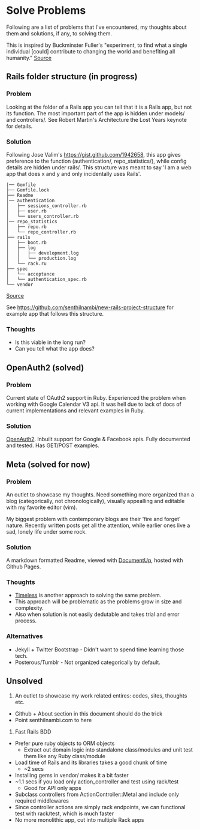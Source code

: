 # Solve Problems

Following are a list of problems that I've encountered, my thoughts about them and solutions, if any, to solving them.

This is inspired by Buckminster Fuller's "experiment, to find what a single individual [could] contribute to changing the world and benefiting all humanity." [Source](https://en.wikipedia.org/wiki/Buckminster_Fuller#Bankruptcy_and_depression)

## Rails folder structure (in progress)

### Problem

Looking at the folder of a Rails app you can tell that it is a Rails app, but not its function. The most important part of the app is hidden under models/ and controllers/. See Robert Martin's Architecture the Lost Years keynote for details.

### Solution

Following Jose Valim's https://gist.github.com/1942658, this app gives preference to the function (authentication/, repo_statistics/), while config details are hidden under rails/. This structure was meant to say 'I am a web app that does x and y and only incidentally uses Rails'.

````
|── Gemfile
├── Gemfile.lock
├── Readme
│── authentication
│   ├── sessions_controller.rb
│   ├── user.rb
│   └── users_controller.rb
│── repo_statistics
│   ├── repo.rb
│   └── repo_controller.rb
├── rails
│   ├── boot.rb
│   ├── log
│   │   ├── development.log
│   │   └── production.log
│   └── rack.ru
├── spec
│   └── acceptance
│   └── authentication_spec.rb
└── vendor
````

[Source](https://gist.github.com/2146566)

See https://github.com/senthilnambi/new-rails-project-structure for example app that follows this structure.

### Thoughts

* Is this viable in the long run?
* Can you tell what the app does?

## OpenAuth2 (solved)

### Problem

Current state of OAuth2 support in Ruby. Experienced the problem when working with Google Calendar V3 api. It was hell due to lack of docs of current implementations and relevant examples in Ruby.

### Solution

[OpenAuth2](http://senthilnambi.github.com/OpenAuth2). Inbuilt support for Google & Facebook apis. Fully documented and tested. Has GET/POST examples.

## Meta (solved for now)

### Problem

An outlet to showcase my thoughts. Need something more organized than a blog (categorically, not chronologically), visually appealling and editable with my favorite editor (vim).

My biggest problem with contemporary blogs are their 'fire and forget' nature. Recently written posts get all the attention, while earlier ones live a sad, lonely life under some rock.

### Solution

A markdown formatted Readme, viewed with [DocumentUp](http://documentup.com/#hosted), hosted with Github Pages.

### Thoughts

* [Timeless](http://timelessrepo.com/timeless) is another approach to solving the same problem.
* This approach will be problematic as the problems grow in size and complexity.
* Also when solution is not easily dedutable and takes trial and error process.

### Alternatives
 * Jekyll + Twitter Bootstrap - Didn't want to spend time learning those tech.
 * Posterous/Tumblr - Not organized categorically by default.

## Unsolved

1. An outlet to showcase my work related entires: codes, sites, thoughts etc.
  * Github + About section in this document should do the trick
  * Point senthilnambi.com to here

1. Fast Rails BDD
  * Prefer pure ruby objects to ORM objects
    * Extract out domain logic into standalone class/modules and unit test them like any Ruby class/module
  * Load time of Rails and its libraries takes a good chunk of time
    * ~2 secs
  * Installing gems in vendor/ makes it a bit faster
  * ~1.1 secs if you load only action_controller and test using rack/test
    * Good for API only apps
  * Subclass controllers from ActionController::Metal and include only required middlewares
  * Since controller actions are simply rack endpoints, we can functional test with rack/test, which is much faster
  * No more monolithic app, cut into multiple Rack apps
